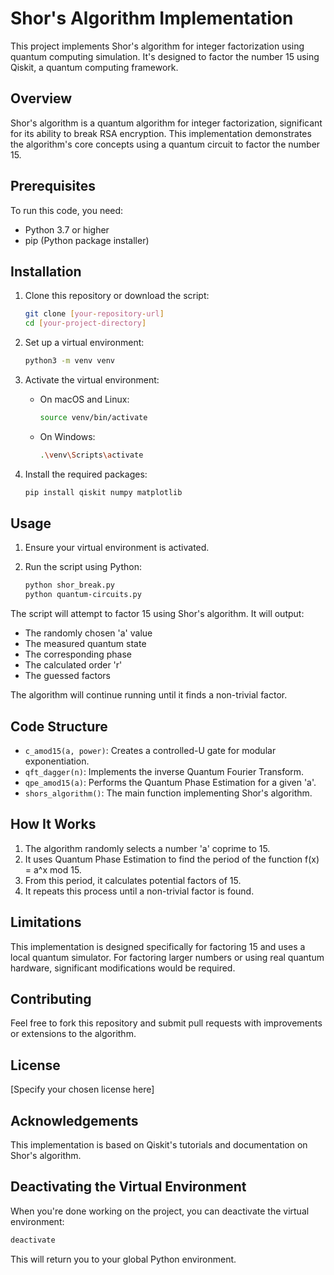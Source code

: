 # Shor's Algorithm Implementation

This project implements Shor's algorithm for integer factorization using quantum computing simulation. It's designed to factor the number 15 using Qiskit, a quantum computing framework.

## Overview

Shor's algorithm is a quantum algorithm for integer factorization, significant for its ability to break RSA encryption. This implementation demonstrates the algorithm's core concepts using a quantum circuit to factor the number 15.

## Prerequisites

To run this code, you need:

- Python 3.7 or higher
- pip (Python package installer)

## Installation

1. Clone this repository or download the script:
   ```bash
   git clone [your-repository-url]
   cd [your-project-directory]
   ```

2. Set up a virtual environment:
   ```bash
   python3 -m venv venv
   ```

3. Activate the virtual environment:
   - On macOS and Linux:
     ```bash
     source venv/bin/activate
     ```
   - On Windows:
     ```bash
     .\venv\Scripts\activate
     ```

4. Install the required packages:
   ```bash
   pip install qiskit numpy matplotlib
   ```

## Usage

1. Ensure your virtual environment is activated.

2. Run the script using Python:
   ```bash
   python shor_break.py
   python quantum-circuits.py
   ```

The script will attempt to factor 15 using Shor's algorithm. It will output:
- The randomly chosen 'a' value
- The measured quantum state
- The corresponding phase
- The calculated order 'r'
- The guessed factors

The algorithm will continue running until it finds a non-trivial factor.

## Code Structure

- `c_amod15(a, power)`: Creates a controlled-U gate for modular exponentiation.
- `qft_dagger(n)`: Implements the inverse Quantum Fourier Transform.
- `qpe_amod15(a)`: Performs the Quantum Phase Estimation for a given 'a'.
- `shors_algorithm()`: The main function implementing Shor's algorithm.

## How It Works

1. The algorithm randomly selects a number 'a' coprime to 15.
2. It uses Quantum Phase Estimation to find the period of the function f(x) = a^x mod 15.
3. From this period, it calculates potential factors of 15.
4. It repeats this process until a non-trivial factor is found.

## Limitations

This implementation is designed specifically for factoring 15 and uses a local quantum simulator. For factoring larger numbers or using real quantum hardware, significant modifications would be required.

## Contributing

Feel free to fork this repository and submit pull requests with improvements or extensions to the algorithm.

## License

[Specify your chosen license here]

## Acknowledgements

This implementation is based on Qiskit's tutorials and documentation on Shor's algorithm.

## Deactivating the Virtual Environment

When you're done working on the project, you can deactivate the virtual environment:

```bash
deactivate
```

This will return you to your global Python environment.